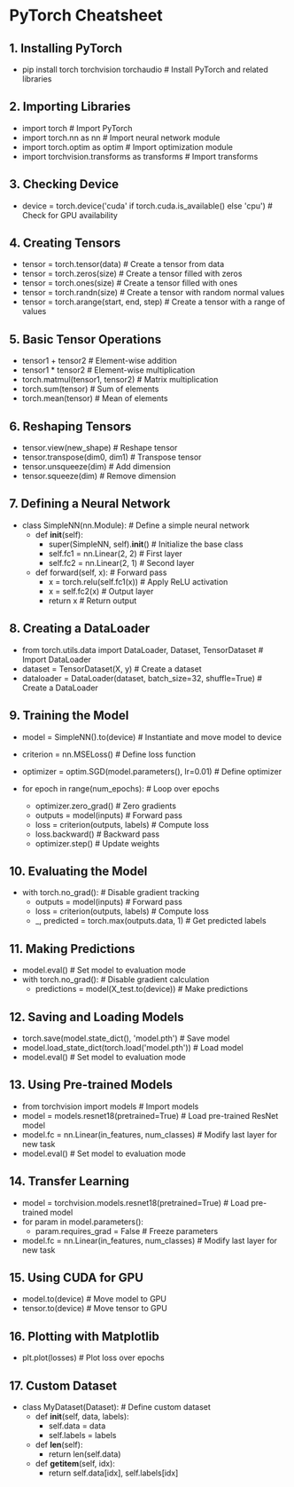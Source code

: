 # PyTorch Cheatsheet

## 1. Installing PyTorch
- pip install torch torchvision torchaudio  # Install PyTorch and related libraries

## 2. Importing Libraries
- import torch  # Import PyTorch
- import torch.nn as nn  # Import neural network module
- import torch.optim as optim  # Import optimization module
- import torchvision.transforms as transforms  # Import transforms

## 3. Checking Device
- device = torch.device('cuda' if torch.cuda.is_available() else 'cpu')  # Check for GPU availability

## 4. Creating Tensors
- tensor = torch.tensor(data)  # Create a tensor from data
- tensor = torch.zeros(size)  # Create a tensor filled with zeros
- tensor = torch.ones(size)  # Create a tensor filled with ones
- tensor = torch.randn(size)  # Create a tensor with random normal values
- tensor = torch.arange(start, end, step)  # Create a tensor with a range of values

## 5. Basic Tensor Operations
- tensor1 + tensor2  # Element-wise addition
- tensor1 * tensor2  # Element-wise multiplication
- torch.matmul(tensor1, tensor2)  # Matrix multiplication
- torch.sum(tensor)  # Sum of elements
- torch.mean(tensor)  # Mean of elements

## 6. Reshaping Tensors
- tensor.view(new_shape)  # Reshape tensor
- tensor.transpose(dim0, dim1)  # Transpose tensor
- tensor.unsqueeze(dim)  # Add dimension
- tensor.squeeze(dim)  # Remove dimension

## 7. Defining a Neural Network
- class SimpleNN(nn.Module):  # Define a simple neural network
  - def __init__(self):
    - super(SimpleNN, self).__init__()  # Initialize the base class
    - self.fc1 = nn.Linear(2, 2)  # First layer
    - self.fc2 = nn.Linear(2, 1)  # Second layer
  - def forward(self, x):  # Forward pass
    - x = torch.relu(self.fc1(x))  # Apply ReLU activation
    - x = self.fc2(x)  # Output layer
    - return x  # Return output

## 8. Creating a DataLoader
- from torch.utils.data import DataLoader, Dataset, TensorDataset  # Import DataLoader
- dataset = TensorDataset(X, y)  # Create a dataset
- dataloader = DataLoader(dataset, batch_size=32, shuffle=True)  # Create a DataLoader

## 9. Training the Model
- model = SimpleNN().to(device)  # Instantiate and move model to device
- criterion = nn.MSELoss()  # Define loss function
- optimizer = optim.SGD(model.parameters(), lr=0.01)  # Define optimizer

- for epoch in range(num_epochs):  # Loop over epochs
  - optimizer.zero_grad()  # Zero gradients
  - outputs = model(inputs)  # Forward pass
  - loss = criterion(outputs, labels)  # Compute loss
  - loss.backward()  # Backward pass
  - optimizer.step()  # Update weights

## 10. Evaluating the Model
- with torch.no_grad():  # Disable gradient tracking
  - outputs = model(inputs)  # Forward pass
  - loss = criterion(outputs, labels)  # Compute loss
  - _, predicted = torch.max(outputs.data, 1)  # Get predicted labels

## 11. Making Predictions
- model.eval()  # Set model to evaluation mode
- with torch.no_grad():  # Disable gradient calculation
  - predictions = model(X_test.to(device))  # Make predictions

## 12. Saving and Loading Models
- torch.save(model.state_dict(), 'model.pth')  # Save model
- model.load_state_dict(torch.load('model.pth'))  # Load model
- model.eval()  # Set model to evaluation mode

## 13. Using Pre-trained Models
- from torchvision import models  # Import models
- model = models.resnet18(pretrained=True)  # Load pre-trained ResNet model
- model.fc = nn.Linear(in_features, num_classes)  # Modify last layer for new task
- model.eval()  # Set model to evaluation mode

## 14. Transfer Learning
- model = torchvision.models.resnet18(pretrained=True)  # Load pre-trained model
- for param in model.parameters():
  - param.requires_grad = False  # Freeze parameters
- model.fc = nn.Linear(in_features, num_classes)  # Modify last layer for new task

## 15. Using CUDA for GPU
- model.to(device)  # Move model to GPU
- tensor.to(device)  # Move tensor to GPU

## 16. Plotting with Matplotlib
- plt.plot(losses)  # Plot loss over epochs

## 17. Custom Dataset
- class MyDataset(Dataset):  # Define custom dataset
  - def __init__(self, data, labels):
    - self.data = data
    - self.labels = labels
  - def __len__(self):
    - return len(self.data)
  - def __getitem__(self, idx):
    - return self.data[idx], self.labels[idx]

